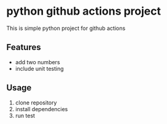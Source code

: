 # python github actions project

This is simple python project for github actions


## Features 
- add two numbers 
- include unit testing


## Usage

1. clone repository
2. install dependencies
3. run test